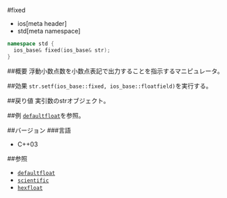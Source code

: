 #fixed
* ios[meta header]
* std[meta namespace]

```cpp
namespace std {
  ios_base& fixed(ios_base& str);
}
```

##概要
浮動小数点数を小数点表記で出力することを指示するマニピュレータ。

##効果
`str.setf(ios_base::fixed, ios_base::floatfield)`を実行する。

##戻り値
実引数のstrオブジェクト。

##例
[`defaultfloat`](./defaultfloat.md)を参照。

##バージョン
###言語
- C++03

##参照
- [`defaultfloat`](./defaultfloat.md)
- [`scientific`](./scientific.md)
- [`hexfloat`](./hexfloat.md)
